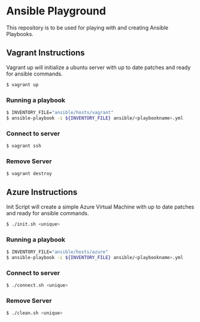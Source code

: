 # Ansible Playground

This repository is to be used for playing with and creating Ansible Playbooks.


## Vagrant Instructions

Vagrant up will initialize a ubuntu server with up to date patches and ready for ansible commands.

```bash
$ vagrant up
```

### Running a playbook

```bash
$ INVENTORY_FILE="ansible/hosts/vagrant"
$ ansible-playbook -i ${INVENTORY_FILE} ansible/<playbookname>.yml
```

### Connect to server

```bash
$ vagrant ssh
```

### Remove Server

```bash
$ vagrant destroy
```

## Azure Instructions

Init Script will create a simple Azure Virtual Machine with up to date patches and ready for ansible commands.

```bash
$ ./init.sh <unique>
```

### Running a playbook

```bash
$ INVENTORY_FILE="ansible/hosts/azure"
$ ansible-playbook -i ${INVENTORY_FILE} ansible/<playbookname>.yml
```

### Connect to server

```bash
$ ./connect.sh <unique>
```

### Remove Server

```bash
$ ./clean.sh <unique>
```


